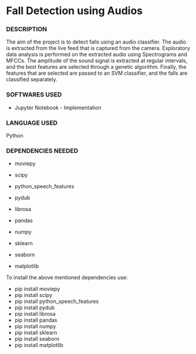 # Fall Detection using Audios

### DESCRIPTION 

The aim of the project is to detect falls using an audio classifier. The audio is extracted from the live feed that is captured from the camera. Exploratory data analysis is performed on the extracted audio using Spectrograms and MFCCs. The amplitude of the sound signal is extracted at regular intervals, and the best features are selected through a genetic algorithm. Finally, the features that are selected are passed to an SVM classifier, and the falls are classified separately.

### SOFTWARES USED

- Jupyter Notebook - Implementation

### LANGUAGE USED

Python

### DEPENDENCIES NEEDED

- moviepy

- scipy

- python_speech_features 

- pydub 

- librosa

- pandas 

- numpy

- sklearn

- seaborn 

- matplotlib

To install the above mentioned dependencies use:

- pip install moviepy
- pip install scipy
- pip install python_speech_features
- pip install pydub
- pip install librosa
- pip install pandas
- pip install numpy
- pip install sklearn
- pip install seaborn
- pip install matplotlib


